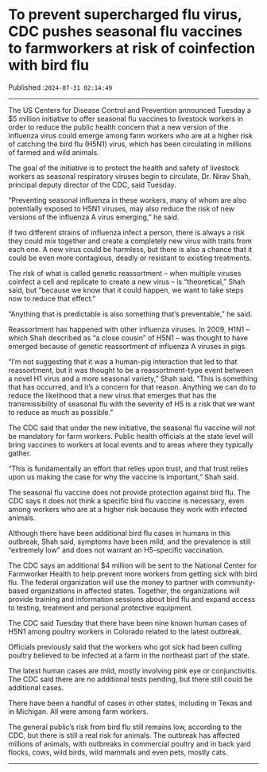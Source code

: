 # To prevent supercharged flu virus, CDC pushes seasonal flu vaccines to farmworkers at risk of coinfection with bird flu

Published :`2024-07-31 02:14:49`

---

The US Centers for Disease Control and Prevention announced Tuesday a $5 million initiative to offer seasonal flu vaccines to livestock workers in order to reduce the public health concern that a new version of the influenza virus could emerge among farm workers who are at a higher risk of catching the bird flu (H5N1) virus, which has been circulating in millions of farmed and wild animals.

The goal of the initiative is to protect the health and safety of livestock workers as seasonal respiratory viruses begin to circulate, Dr. Nirav Shah, principal deputy director of the CDC, said Tuesday.

“Preventing seasonal influenza in these workers, many of whom are also potentially exposed to H5N1 viruses, may also reduce the risk of new versions of the influenza A virus emerging,” he said.

If two different strains of influenza infect a person, there is always a risk they could mix together and create a completely new virus with traits from each one. A new virus could be harmless, but there is also a chance that it could be even more contagious, deadly or resistant to existing treatments.

The risk of what is called genetic reassortment – when multiple viruses coinfect a cell and replicate to create a new virus – is “theoretical,” Shah said, but “because we know that it could happen, we want to take steps now to reduce that effect.”

“Anything that is predictable is also something that’s preventable,” he said.

Reassortment has happened with other influenza viruses. In 2009, H1N1 – which Shah described as “a close cousin” of H5N1 – was thought to have emerged because of genetic reassortment of influenza A viruses in pigs.

“I’m not suggesting that it was a human-pig interaction that led to that reassortment, but it was thought to be a reassortment-type event between a novel H1 virus and a more seasonal variety,” Shah said. “This is something that has occurred, and it’s a concern for that reason. Anything we can do to reduce the likelihood that a new virus that emerges that has the transmissibility of seasonal flu with the severity of H5 is a risk that we want to reduce as much as possible.”

The CDC said that under the new initiative, the seasonal flu vaccine will not be mandatory for farm workers. Public health officials at the state level will bring vaccines to workers at local events and to areas where they typically gather.

“This is fundamentally an effort that relies upon trust, and that trust relies upon us making the case for why the vaccine is important,” Shah said.

The seasonal flu vaccine does not provide protection against bird flu. The CDC says it does not think a specific bird flu vaccine is necessary, even among workers who are at a higher risk because they work with infected animals.

Although there have been additional bird flu cases in humans in this outbreak, Shah said, symptoms have been mild, and the prevalence is still “extremely low” and does not warrant an H5-specific vaccination.

The CDC says an additional $4 million will be sent to the National Center for Farmworker Health to help prevent more workers from getting sick with bird flu. The federal organization will use the money to partner with community-based organizations in affected states. Together, the organizations will provide training and information sessions about bird flu and expand access to testing, treatment and personal protective equipment.

The CDC said Tuesday that there have been nine known human cases of H5N1 among poultry workers in Colorado related to the latest outbreak.

Officials previously said that the workers who got sick had been culling poultry believed to be infected at a farm in the northeast part of the state.

The latest human cases are mild, mostly involving pink eye or conjunctivitis. The CDC said there are no additional tests pending, but there still could be additional cases.

There have been a handful of cases in other states, including in Texas and in Michigan. All were among farm workers.

The general public’s risk from bird flu still remains low, according to the CDC, but there is still a real risk for animals. The outbreak has affected millions of animals, with outbreaks in commercial poultry and in back yard flocks, cows, wild birds, wild mammals and even pets, mostly cats.

---

